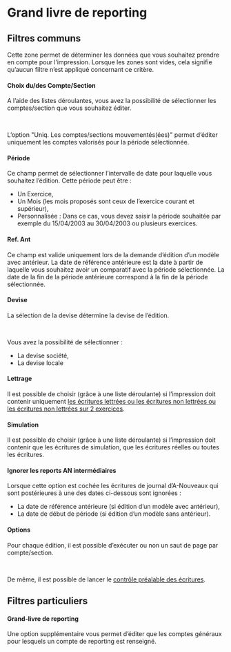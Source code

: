 # Grand livre de reporting


## Filtres communs


Cette zone permet de déterminer les données que vous souhaitez prendre 
 en compte pour l’impression. Lorsque les zones sont vides, cela signifie 
 qu’aucun filtre n’est appliqué concernant ce critère.


#### Choix du/des Compte/Section


A l’aide des listes déroulantes, vous avez la possibilité de sélectionner 
 les comptes/section que vous souhaitez éditer.


 


L’option "Uniq. Les comptes/sections mouvementés(ées)" permet 
 d’éditer uniquement les comptes valorisés pour la période sélectionnée.


#### Période


Ce champ permet de sélectionner l’intervalle de date pour laquelle vous 
 souhaitez l’édition. Cette période peut être :


* Un Exercice,
* Un Mois 
 (les mois proposés sont ceux de l’exercice courant et supérieur),
* Personnalisée 
 : Dans ce cas, vous devez saisir la période souhaitée par exemple 
 du 15/04/2003 au 30/04/2003 ou plusieurs exercices.


#### Ref. Ant


Ce champ est valide uniquement lors de la demande d’édition d’un modèle 
 avec antérieur. La date de référence antérieure est la date à partir de 
 laquelle vous souhaitez avoir un comparatif avec la période sélectionnée. 
 La date de la fin de la période antérieure correspond à la fin de la période 
 sélectionnée.


#### Devise


La sélection de la devise détermine la devise de l’édition.


 


Vous avez la possibilité de sélectionner :


* La devise société,
* La devise locale


#### Lettrage


Il est possible de choisir (grâce à une liste déroulante) si l’impression 
 doit contenir uniquement [les écritures lettrées ou les écritures 
 non lettrées ou les écritures non lettrées sur 2 exercices](../../../Lettrage/7/FiltrageEcrituresLettrage.md).


#### Simulation


Il est possible de choisir (grâce à une liste déroulante) si l’impression 
 doit contenir que les écritures de simulation, que les écritures réelles 
 ou toutes les écritures.


#### Ignorer les reports AN intermédiaires


Lorsque cette option est cochée les écritures de journal d’A-Nouveaux 
 qui sont postérieures à une des dates ci-dessous sont ignorées :


* La date de référence 
 antérieure (si édition d’un modèle avec antérieur),
* La date de début 
 de période (si édition d’un modèle sans antérieur).


#### Options


Pour chaque édition, il est possible d’exécuter ou non un saut de page 
 par compte/section.


 


De même, il est possible de lancer le [contrôle 
 préalable des écritures](../Ecritures/ControlePrealableEcrituresAvantImpression.md).


## Filtres particuliers


#### Grand-livre de reporting


Une option supplémentaire vous permet d’éditer que les comptes généraux 
 pour lesquels un compte de reporting est renseigné.


